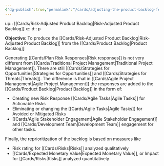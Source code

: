 ```yaml
---
{"dg-publish":true,"permalink":"/cards/adjusting-the-product-backlog-for-risk/"}
---
```


up:: [[Cards/Risk-Adjusted Product Backlog\|Risk-Adjusted Product Backlog]] 
x:: 
d:: p

**Objective**: To produce the [[Cards/Risk-Adjusted Product Backlog\|Risk-Adjusted Product Backlog]] from the [[Cards/Product Backlog\|Product Backlog]] 

Generating [[Cards/Plan Risk Responses\|Risk responses]] is not very different from [[Cards/Traditional Project Management\|Traditional Project Management]]. There are still [[Cards/Strategies for Opportunities\|Strategies for Opportunities]] and [[Cards/Strategies for Threats\|Threats]]. The difference is that in [[Cards/Agile Project Management\|Agile Project Management]] the responses are added to the [[Cards/Product Backlog\|Product Backlog]] in the form of:
- Creating new Risk Response [[Cards/Agile Tasks\|Agile Tasks]] for Actionable Risks
- Eliminating or changing the [[Cards/Agile Tasks\|Agile Tasks]] for Avoided or Mitigated Risks
- [[Cards/Agile Stakeholder Engagement\|Agile Stakeholder Engagement]] and [[Cards/Development Team\|Development Team]] engagement for other tasks. 

Finally, the reprioritization of the backlog is based on measures like 
- Risk rating for [[Cards/Risks\|Risks]] analyzed qualitatively
- [[Cards/Expected Monetary Value\|Expected Monetary Value]], or Impact for [[Cards/Risks\|Risks]] analyzed quantitatively